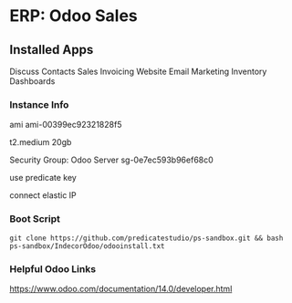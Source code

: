 # ERP: Odoo Sales
## Installed Apps
 Discuss
 Contacts
 Sales
 Invoicing
 Website
 Email Marketing
 Inventory
 Dashboards

 ### Instance Info

ami ami-00399ec92321828f5 

t2.medium 20gb

Security Group: Odoo Server sg-0e7ec593b96ef68c0

use predicate key

connect elastic IP

### Boot Script

    git clone https://github.com/predicatestudio/ps-sandbox.git && bash ps-sandbox/IndecorOdoo/odooinstall.txt

### Helpful Odoo Links

https://www.odoo.com/documentation/14.0/developer.html
